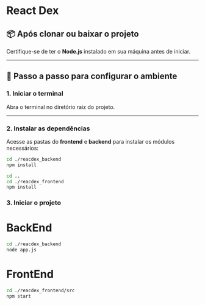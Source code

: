 # React Dex

## 📦 Após clonar ou baixar o projeto

Certifique-se de ter o **Node.js** instalado em sua máquina antes de iniciar.

---

## 🚀 Passo a passo para configurar o ambiente

### 1. Iniciar o terminal

Abra o terminal no diretório raiz do projeto.

---

### 2. Instalar as dependências

Acesse as pastas do **frontend** e **backend** para instalar os módulos necessários:

```bash
cd ./reacdex_backend
npm install

cd ..
cd ./reacdex_frontend
npm install
```
### 3. Iniciar o projeto


# BackEnd
```bash
cd ./reacdex_backend
node app.js
```
# FrontEnd
```bash
cd ./reacdex_frontend/src
npm start
```

